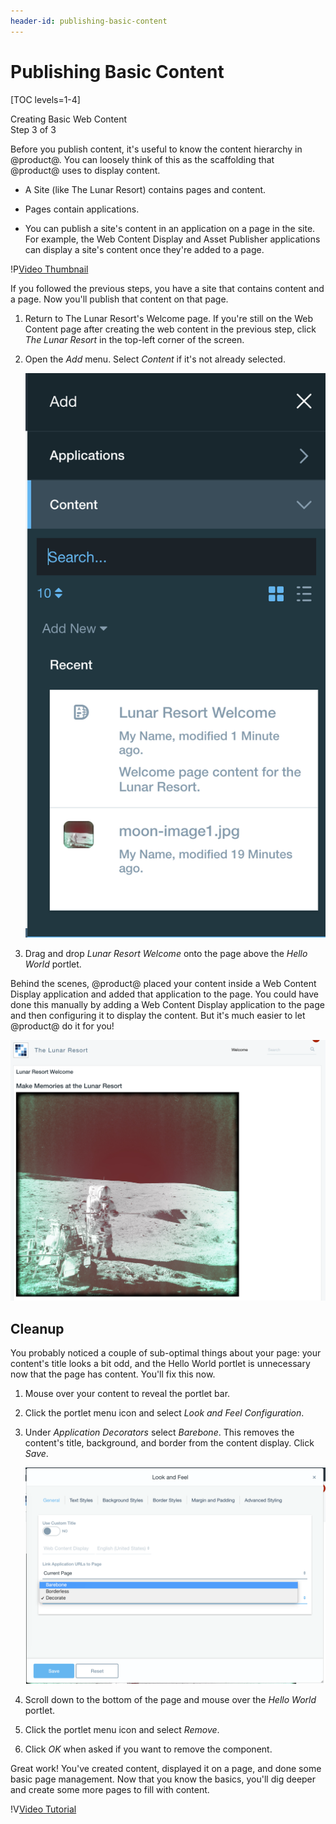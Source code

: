 ```yaml
---
header-id: publishing-basic-content
---
```


# Publishing Basic Content

[TOC levels=1-4]

<div class="learn-path-step">
    <p>Creating Basic Web Content<br>Step 3 of 3</p>
</div>

Before you publish content, it's useful to know the content hierarchy in
@product@. You can loosely think of this as the scaffolding that @product@ uses
to display content.

-   A Site (like The Lunar Resort) contains pages and content.

-   Pages contain applications. 

-   You can publish a site's content in an application on a page in the site.
    For example, the Web Content Display and Asset Publisher applications can
    display a site's content once they're added to a page. 

<div class="video-thumbnail"></div>

!P[Video Thumbnail](https://portal.liferay.dev/documents/113763090/113920063/vid-publishing-basic-content-thumbnail.png)

If you followed the previous steps, you have a site that contains content and
a page. Now you'll publish that content on that page. 

1.  Return to The Lunar Resort's Welcome page. If you're still on the Web 
    Content page after creating the web content in the previous step, click *The
    Lunar Resort* in the top-left corner of the screen. 
 
2.  Open the *Add* menu. Select *Content* if it's not already selected.

    ![Figure 1: The Add menu with your content.](../../../images/001-add-menu-content.png)

3.  Drag and drop *Lunar Resort Welcome* onto the page above the *Hello World*
    portlet.

Behind the scenes, @product@ placed your content inside a Web Content Display
application and added that application to the page. You could have done this 
manually by adding a Web Content Display application to the page and then 
configuring it to display the content. But it's much easier to let @product@ do 
it for you!

![Figure 2: Your content on a page.](../../../images/001-basic-content-on-page.png)

## Cleanup

You probably noticed a couple of sub-optimal things about your page: your 
content's title looks a bit odd, and the Hello World portlet is unnecessary now 
that the page has content. You'll fix this now.

<!-- Russ QA: So we're supposed to rename the Liferay Site to The Lunar Resort? Guessing
this is so if the Hello World Portlet is deployed there by default. I don't see how this is
done though.-->

1.  Mouse over your content to reveal the portlet bar.

2.  Click the portlet menu icon and select *Look and Feel Configuration*.

3.  Under *Application Decorators* select *Barebone*. This removes the content's 
    title, background, and border from the content display. Click *Save*.

    ![Figure 3: Change the portlet's look and feel.](../../../images/001-select-barebone.png)

4.  Scroll down to the bottom of the page and mouse over the *Hello World* 
    portlet.
 
5.  Click the portlet menu icon and select *Remove*.

6.  Click *OK* when asked if you want to remove the component.

Great work! You've created content, displayed it on a page, and done some basic 
page management. Now that you know the basics, you'll dig deeper and create some 
more pages to fill with content.

<div class="video-wrapper" data-name="Publishing Basic Content">
</div>

!V[Video Tutorial](https://portal.liferay.dev/documents/113763090/113920063/publishing-basic-web-content.mp4|https://portal.liferay.dev/documents/113763090/113920063/publishing-basic-web-content.mkv)
